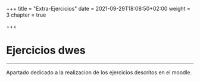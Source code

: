 +++
title = "Extra-Ejercicios"
date = 2021-09-29T18:08:50+02:00
weight = 3
chapter = true

+++

# Ejercicios dwes

---
Apartado dedicado a la realizacion de los ejercicios descritos en el moodle.